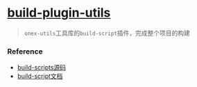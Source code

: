 # [build-plugin-utils](https://www.npmjs.com/package/build-plugin-utils)

> `onex-utils`工具库的`build-script`插件，完成整个项目的构建

### Reference
* [build-scripts源码](https://github.com/ice-lab/build-scripts)
* [build-script文档](https://yuque.alibaba-inc.com/igts3i/pw9200)